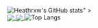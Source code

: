 ![Heathrxw's GitHub stats](https://github-readme-stats.vercel.app/api?username=Heathrxw&count_private=true&show_icons=true&theme=radical)" \>
<br />
<a href="https://github.com/Heathrxw/Hypixel-Stat-Tracker">
  <img align="center" src="https://github-readme-stats.vercel.app/api/pin/?username=Heathrxw&repo=Hypixel-Stat-Tracker&theme=radical" />
</a>
<a href="https://github.com/Heathrxw/Minecraft-Plugins">
  <img align="center" src="https://github-readme-stats.vercel.app/api/pin/?username=Heathrxw&repo=Minecraft-Plugins&theme=radical" />
</a>
![Top Langs](https://github-readme-stats.vercel.app/api/top-langs/?username=Heathrxw&layout=compact&theme=radical)
